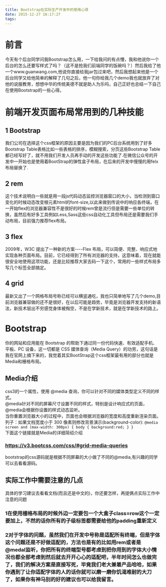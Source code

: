 ```yaml
---
title: Bootstrap在实际生产开发中的使用心得
date: 2015-12-27 16:17:27
tags:
---
```

# 前言
今天有个后台同学问我Bootstrap怎么用，一下给我问的有点懵，我和他说你一个后台的怎么还要写样式了吗？（这不是抢我们前端同学的饭碗吗？）然后我给了他一个www.guanwang.com,他说你直接给我jar包过来吧，然后我想起来他是一个后台同学又给他简单的解释了几句之后，他一句你给我几个demo我也就放弃了对他的说服教育，想想中华的传统美德不就是助人为乐吗，自己正好也总结一下自己在使用Bootstrap的一些心得。
# 前端开发页面布局常用到的几种技能 
## 1 Bootstrap  
我们公司在选择这个css框架的原因主要是因为我们的PC后台系统用到了好多Bootstrap Table表格比如一些表格的排序，模糊搜索，分页这些Bootstrap Table都已经写好了，就不用我们开发人员再手动的开发这些功能了.在微信公众号的开发中一开始也是使用着BootStrap的弹性盒子布局，在后来的开发中慢慢的用felx布局替换了. 
<!--more-->  
## 2 rem
这个技术说明白一些就是用一段js代码动态监控浏览器窗口的大小，当检测到窗口变化的时候动态改变根元素html的font-size,以此来做到传说中的响应各终端，在一开始flex的浏览器兼容性不是很好的时候rem曾是流行但是需要一些单位的转换，虽然后有好多工具例如Less,Sass这些css自动化工具但布局还是需要我们手动布局，目前强力推荐flex布局。  
## 3 flex 
2009年，W3C 提出了一种新的方案----Flex 布局，可以简便、完整、响应式地实现各种页面布局。目前，它已经得到了所有浏览器的支持，这意味着，现在就能很安全地使用这项功能，还是比较推荐大家去码一下这个，常用的一些样式布局多写几个标签全部搞定。  
## 4 grid 
最新又出了一个网格布局号称已经可以横竖通吃，我也只简单地写了几个demo,目前浏览器兼容做的还不是很好，在以后可能是趋势，毕竟是浏览器开发支持的新语法，新技术层出不穷感觉身体被掏空，不是在学新技术，就是在学新技术的路上。
# Bootstrap
你的网站和应用能在 Bootstrap 的帮助下通过同一份代码快速、有效适配手机、平板、PC 设备，这一切都是 CSS 媒体查询（Media Query）的功劳，这句话是我在官网上摘下来的，我觉着其实BootStrap这个css框架最有用的部分也就是Media和栅格布局。 
## Media介绍
css3的一个属性，使用 @media 查询，你可以针对不同的媒体类型定义不同的样式。  
@media针对不同的屏幕尺寸设置不同的样式，特别是设计响应式的页面，@media会根据你设置的样式动态监听。  
当你重置浏览器大小的过程中，页面也会根据浏览器的宽度和高度重新渲染页面。 
列子：如果文档宽度小于 300 像素则修改背景演示(background-color):
`
@media screen and (max-width: 300px) {
body {
background:red;
}
}
`  
下面这个链接就是Media的详细简绍介绍
### <https://v3.bootcss.com/css/#grid-media-queries>  
bootstrap的css源码就是根据不同屏幕的大小做了不同的@media,有兴趣的同学可以去看看源码。 
## 实际工作中需要注意的几点  
具体的学习建议去看看文档(而且还是中文的)，你还要怎样，再提俩点实际工作中注意的问题
### 1在使用栅格布局的时候外边一定要包一个大盒子class=row这个一定要加上，不然的话你所有的子级标签都需要给他的padding重新定义 
### 2对于字体的问题，虽然我们在开发中号称是适配所有终端，但是字体这个问题还是不好做适配的，方法也是有的比如用rem或者是@medal监听，你把所有的终端型号都考虑到把你用到的字体大小情况也都全部考虑到然后就去开开心心的适配吧，半年时间怎么也做完了，我们的解决方案是直接写死，毕竟我们老大兼着产品哈哈，如果你遇到了让你适配字体的人的话你就可以磨一磨你饥渴难耐的大刀了，如果你有神马别的好的建议也可以给我留言。